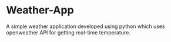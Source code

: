 # Weather-App
A simple weather application developed using python which uses openweather API for getting real-time temperature.
